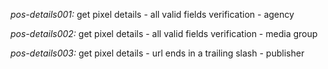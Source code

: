 *pos-details001:* get pixel details - all valid fields verification - agency

*pos-details002:* get pixel details - all valid fields verification - media group

*pos-details003:* get pixel details - url ends in a trailing slash - publisher


